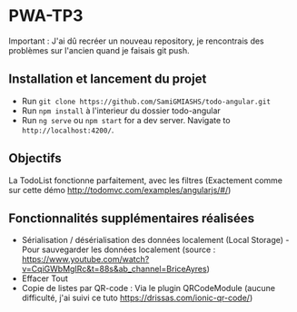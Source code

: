 # PWA-TP3

Important : J'ai dû recréer un nouveau repository, je rencontrais des problèmes sur l'ancien quand je faisais git push.

## Installation et lancement du projet
- Run `git clone https://github.com/SamiGMIASHS/todo-angular.git`
- Run `npm install` à l'interieur du dossier todo-angular
- Run `ng serve` ou `npm start`  for a dev server. Navigate to `http://localhost:4200/`. 

## Objectifs

La TodoList fonctionne parfaitement, avec les filtres (Exactement comme sur cette démo http://todomvc.com/examples/angularjs/#/)

## Fonctionnalités supplémentaires réalisées

- Sérialisation / désérialisation des données localement (Local Storage) - Pour sauvegarder les données localement (source : https://www.youtube.com/watch?v=CqiGWbMgIRc&t=88s&ab_channel=BriceAyres)
- Effacer Tout
- Copie de listes par QR-code : Via le plugin QRCodeModule (aucune difficulté, j'ai suivi ce tuto https://drissas.com/ionic-qr-code/)

